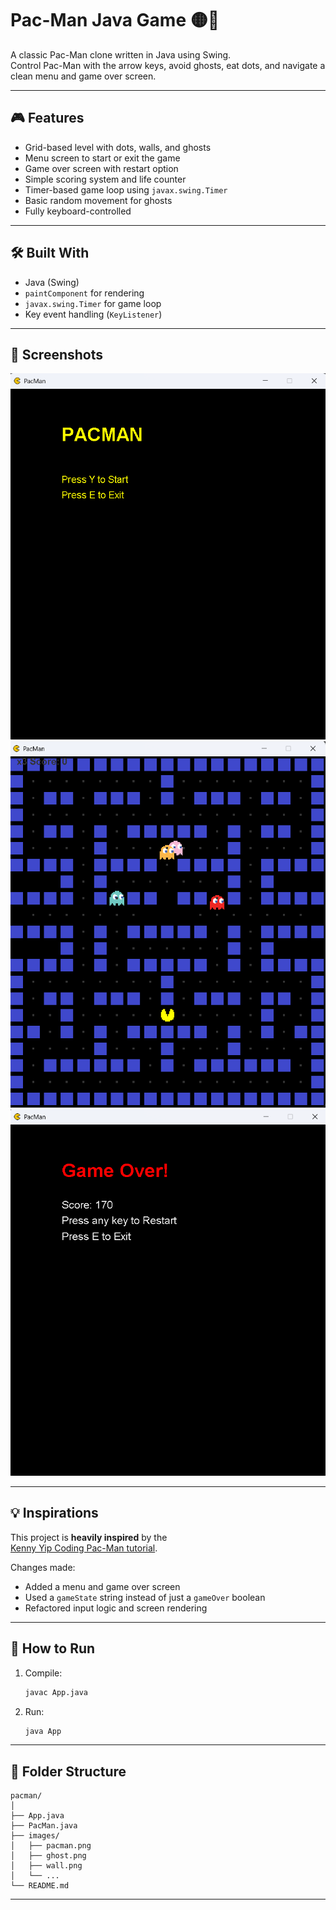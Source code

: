 # Pac-Man Java Game 🟡👻

A classic Pac-Man clone written in Java using Swing.  
Control Pac-Man with the arrow keys, avoid ghosts, eat dots, and navigate a clean menu and game over screen.

---

## 🎮 Features

- Grid-based level with dots, walls, and ghosts
- Menu screen to start or exit the game
- Game over screen with restart option
- Simple scoring system and life counter
- Timer-based game loop using `javax.swing.Timer`
- Basic random movement for ghosts
- Fully keyboard-controlled

---

## 🛠 Built With

- Java (Swing)
- `paintComponent` for rendering
- `javax.swing.Timer` for game loop
- Key event handling (`KeyListener`)

---

## 📸 Screenshots

![Menu Screen](src/images/screens1.png)  
![Gameplay](src/images/screens.png)  
![Game Over](src/images/screens2.png)

---

## 💡 Inspirations

This project is **heavily inspired** by the  
[Kenny Yip Coding Pac-Man tutorial](https://youtu.be/lB_J-VNMVpE?si=LC43q_Ri0yXfrKoj).  

Changes made:
- Added a menu and game over screen  
- Used a `gameState` string instead of just a `gameOver` boolean  
- Refactored input logic and screen rendering

---

## 🚀 How to Run

1. Compile:
   ```bash
   javac App.java
   ```

2. Run:
   ```bash
   java App
   ```

---

## 📁 Folder Structure

```
pacman/
│
├── App.java
├── PacMan.java
├── images/
│   ├── pacman.png
│   ├── ghost.png
│   ├── wall.png
│   └── ...
└── README.md
```

---